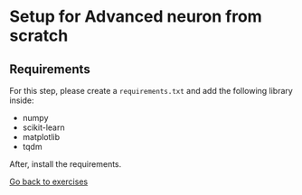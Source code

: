 # Setup for Advanced neuron from scratch

## Requirements

For this step, please create a `requirements.txt` and add the following library inside:

- numpy
- scikit-learn
- matplotlib
- tqdm

After, install the requirements.

[Go back to exercises](./README.md)